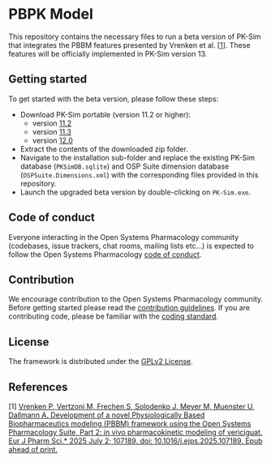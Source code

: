 # PBPK Model

This repository contains the necessary files to run a beta version of PK-Sim that integrates the PBBM features presented by Vrenken et al. [[1](#References)]. These features will be officially implemented in PK-Sim version 13. 

## Getting started
To get started with the beta version, please follow these steps:

* Download PK-Sim portable (version 11.2 or higher): 
    * version [11.2](https://github.com/Open-Systems-Pharmacology/PK-Sim/releases/tag/v11.2.142)
    * version [11.3](https://github.com/Open-Systems-Pharmacology/PK-Sim/releases/tag/v11.3.208)
    * version [12.0](https://github.com/Open-Systems-Pharmacology/PK-Sim/releases/tag/v12.0.440)
* Extract the contents of the downloaded zip folder.
* Navigate to the installation sub-folder and replace the existing PK-Sim database (`PKSimDB.sqlite`) and  OSP Suite dimension database (`OSPSuite.Dimensions.xml`) with the corresponding files provided in this repository.
* Launch the upgraded beta version by double-clicking on `PK-Sim.exe`.

## Code of conduct
Everyone interacting in the Open Systems Pharmacology community (codebases, issue trackers, chat rooms, mailing lists etc...) is expected to follow the Open Systems Pharmacology [code of conduct](https://github.com/Open-Systems-Pharmacology/Suite/blob/master/CODE_OF_CONDUCT.md#contributor-covenant-code-of-conduct).

## Contribution
We encourage contribution to the Open Systems Pharmacology community. Before getting started please read the [contribution guidelines](https://github.com/Open-Systems-Pharmacology/Suite/blob/master/CONTRIBUTING.md#ways-to-contribute). If you are contributing code, please be familiar with the [coding standard](https://github.com/Open-Systems-Pharmacology/Suite/blob/master/CODING_STANDARDS.md#visual-studio-settings).

## License
The framework is distributed under the [GPLv2 License](https://github.com/Open-Systems-Pharmacology/Suite/blob/develop/LICENSE).

## References
[1] [Vrenken P, Vertzoni M, Frechen S, Solodenko J, Meyer M, Muenster U, Dallmann A. Development of a novel Physiologically Based Biopharmaceutics modeling (PBBM) framework using the Open Systems Pharmacology Suite, Part 2: in vivo pharmacokinetic modeling of vericiguat. Eur J Pharm Sci.* 2025 July 2; 107189. doi: 10.1016/j.ejps.2025.107189. Epub ahead of print.](https://www.sciencedirect.com/science/article/pii/S0928098725001885)
